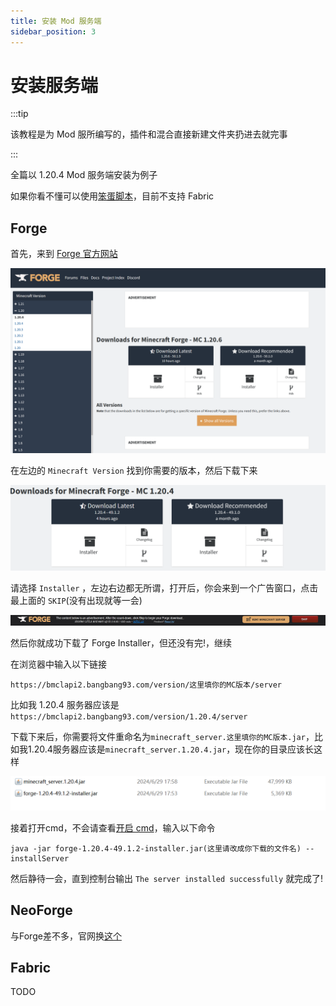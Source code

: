 ```yaml
---
title: 安装 Mod 服务端
sidebar_position: 3
---
```


# 安装服务端

:::tip

该教程是为 Mod 服所编写的，插件和混合直接新建文件夹扔进去就完事

:::

全篇以 1.20.4 Mod 服务端安装为例子

如果你看不懂可以使用[笨蛋脚本](https://github.com/lilingfengdev/NitWiki-Script/releases/download/windows-latest/select-server.exe)，目前不支持 Fabric

## Forge

首先，来到 [Forge 官方网站](https://files.minecraftforge.net/net/minecraftforge/forge/)

![](_images/install/1.png)

在左边的 `Minecraft Version` 找到你需要的版本，然后下载下来

![](_images/install/2.png)

请选择 `Installer` ，左边右边都无所谓，打开后，你会来到一个广告窗口，点击最上面的 `SKIP`(没有出现就等一会)

![](_images/install/3.png)

然后你就成功下载了 Forge Installer，但还没有完!，继续

在浏览器中输入以下链接

```
https://bmclapi2.bangbang93.com/version/这里填你的MC版本/server
```

比如我 1.20.4 服务器应该是 `https://bmclapi2.bangbang93.com/version/1.20.4/server`

下载下来后，你需要将文件重命名为`minecraft_server.这里填你的MC版本.jar`，比如我1.20.4服务器应该是`minecraft_server.1.20.4.jar`，现在你的目录应该长这样

![](_images/install/4.png)

接着打开cmd，不会请查看[开启 cmd](launch-server.md#笨蛋脚本)，输入以下命令

````shell
java -jar forge-1.20.4-49.1.2-installer.jar(这里请改成你下载的文件名) --installServer
````

然后静待一会，直到控制台输出 `The server installed successfully` 就完成了!

## NeoForge

与Forge差不多，官网换[这个](https://neoforged.net/)

## Fabric

TODO
